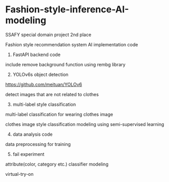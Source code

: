 # Fashion-style-inference-AI-modeling

SSAFY special domain project 2nd place

Fashion style recommendation system AI implementation code

1. FastAPI backend code

include remove background function using rembg library

2. YOLOv6s object detection

https://github.com/meituan/YOLOv6

detect images that are not related to clothes

3. multi-label style classification

multi-label classification for wearing clothes image

clothes image style classification modeling using semi-supervised learning

4. data analysis code

data preprocessing for training

5. fail experiment

attribute(color, category etc.) classifier modeling

virtual-try-on

